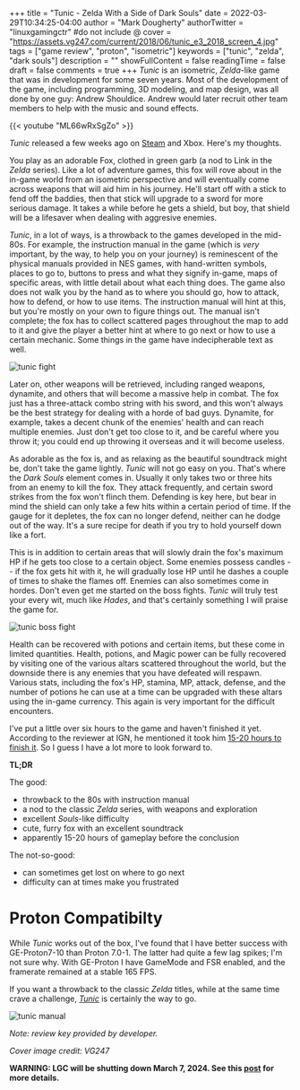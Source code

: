 +++
title = "Tunic - Zelda With a Side of Dark Souls"
date = 2022-03-29T10:34:25-04:00
author = "Mark Dougherty"
authorTwitter = "linuxgamingctr" #do not include @
cover = "https://assets.vg247.com/current/2018/06/tunic_e3_2018_screen_4.jpg"
tags = ["game review", "proton", "isometric"]
keywords = ["tunic", "zelda", "dark souls"]
description = ""
showFullContent = false
readingTime = false
draft = false
comments = true
+++
*Tunic* is an isometric, *Zelda*-like game that was in development for some seven years. Most of the development of the game, including programming, 3D modeling, and map design, was all done by one guy: Andrew Shouldice. Andrew would later recruit other team members to help with the music and sound effects. 

{{< youtube "ML66wRxSgZo" >}}

*Tunic* released a few weeks ago on [Steam](https://store.steampowered.com/app/553420/TUNIC/) and Xbox. Here's my thoughts.

You play as an adorable Fox, clothed in green garb (a nod to Link in the *Zelda* series). Like a lot of adventure games, this fox will rove about in the in-game world from an isometric perspective and will eventually come across weapons that will aid him in his journey. He'll start off with a stick to fend off the baddies, then that stick will upgrade to a sword for more serious damage. It takes a while before he gets a shield, but boy, that shield will be a lifesaver when dealing with aggresive enemies.

*Tunic*, in a lot of ways, is a throwback to the games developed in the mid-80s. For example, the instruction manual in the game (which is *very* important, by the way, to help you on your journey) is reminescent of the physical manuals provided in NES games, with hand-written symbols, places to go to, buttons to press and what they signify in-game, maps of specific areas, with little detail about what each thing does. The game also does not walk you by the hand as to where you should go, how to attack, how to defend, or how to use items. The instruction manual will hint at this, but you're mostly on your own to figure things out. The manual isn't complete; the fox has to collect scattered pages throughout the map to add to it and give the player a better hint at where to go next or how to use a certain mechanic. Some things in the game have indecipherable text as well.

![tunic fight](/images/tunic_review/fight.jpg)

Later on, other weapons will be retrieved, including ranged weapons, dynamite, and others that will become a massive help in combat. The fox just has a three-attack combo string with his sword, and this won't always be the best strategy for dealing with a horde of bad guys. Dynamite, for example, takes a decent chunk of the enemies' health and can reach multiple enemies. Just don't get too close to it, and be careful where you throw it; you could end up throwing it overseas and it will become useless.

As adorable as the fox is, and as relaxing as the beautiful soundtrack might be, don't take the game lightly. *Tunic* will not go easy on you. That's where the *Dark Souls* element comes in. Usually it only takes two or three hits from an enemy to kill the fox. They attack frequently, and certain sword strikes from the fox won't flinch them. Defending is key here, but bear in mind the shield can only take a few hits within a certain period of time. If the gauge for it depletes, the fox can no longer defend, neither can he dodge out of the way. It's a sure recipe for death if you try to hold yourself down like a fort.

This is in addition to certain areas that will slowly drain the fox's maximum HP if he gets too close to a certain object. Some enemies possess candles -- if the fox gets hit with it, he will gradually lose HP until he dashes a couple of times to shake the flames off. Enemies can also sometimes come in hordes. Don't even get me started on the boss fights. *Tunic* will truly test your every wit, much like *Hades*, and that's certainly something I will praise the game for.

![tunic boss fight](/images/tunic_review/boss_fight.jpg)

Health can be recovered with potions and certain items, but these come in limited quantities. Health, potions, and Magic power can be fully recovered by visiting one of the various altars scattered throughout the world, but the downside there is any enemies that you have defeated will respawn. Various stats, including the fox's HP, stamina, MP, attack, defense, and the number of potions he can use at a time can be upgraded with these altars using the in-game currency. This again is very important for the difficult encounters.

I've put a little over six hours to the game and haven't finished it yet. According to the reviewer at IGN, he mentioned it took him [15-20 hours to finish it](https://www.ign.com/articles/tunic-review-xbox-pc-steam). So I guess I have a lot more to look forward to.

**TL;DR**

The good:
- throwback to the 80s with instruction manual
- a nod to the classic *Zelda* series, with weapons and exploration
- excellent *Souls*-like difficulty
- cute, furry fox with an excellent soundtrack
- apparently 15-20 hours of gameplay before the conclusion

The not-so-good:
- can sometimes get lost on where to go next
- difficulty can at times make you frustrated

# Proton Compatibilty
While *Tunic* works out of the box, I've found that I have better success with GE-Proton7-10 than Proton 7.0-1. The latter had quite a few lag spikes; I'm not sure why. With GE-Proton I have GameMode and FSR enabled, and the framerate remained at a stable 165 FPS.

If you want a throwback to the classic *Zelda* titles, while at the same time crave a challenge, [*Tunic*](https://store.steampowered.com/app/553420/TUNIC/) is certainly the way to go.

![tunic manual](/images/tunic_review/manual.jpg)

*Note: review key provided by developer.*

*Cover image credit: VG247*

**WARNING: LGC will be shutting down March 7, 2024. See this [post](https://linuxgamingcentral.com/posts/the-end-of-lgc/) for more details.**
